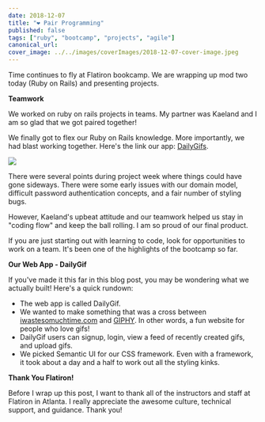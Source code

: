 ```yaml
---
date: 2018-12-07
title: "❤️ Pair Programming"
published: false
tags: ["ruby", "bootcamp", "projects", "agile"]
canonical_url:
cover_image: ../../images/coverImages/2018-12-07-cover-image.jpeg
---
```


Time continues to fly at Flatiron bookcamp. We are wrapping up mod two today (Ruby on Rails) and presenting projects.

**Teamwork**

We worked on ruby on rails projects in teams. My partner was Kaeland and I am so glad that we got paired together!

We finally got to flex our Ruby on Rails knowledge. More importantly, we had blast working together. Here's the link our app: [DailyGifs](https://infinite-anchorage-40950.herokuapp.com/).

![](https://media.giphy.com/media/a438FURInfacU/giphy.gif)

There were several points during project week where things could have gone sideways. There were some early issues with our domain model, difficult password authentication concepts, and a fair number of styling bugs.

However, Kaeland's upbeat attitude and our teamwork helped us stay in "coding flow" and keep the ball rolling. I am so proud of our final product.

If you are just starting out with learning to code, look for opportunities to work on a team. It's been one of the highlights of the bootcamp so far.

**Our Web App - DailyGif**

If you've made it this far in this blog post, you may be wondering what we actually built! Here's a quick rundown:

- The web app is called DailyGif.
- We wanted to make something that was a cross between [iwastesomuchtime.com](https://iwastesomuchtime.com/) and [GIPHY](https://giphy.com/). In other words, a fun website for people who love gifs!
- DailyGif users can signup, login, view a feed of recently created gifs, and upload gifs.
- We picked Semantic UI for our CSS framework. Even with a framework, it took about a day and a half to work out all the styling kinks.

**Thank You Flatiron!**

Before I wrap up this post, I want to thank all of the instructors and staff at Flatiron in Atlanta. I really appreciate the awesome culture, technical support, and guidance. Thank you!
